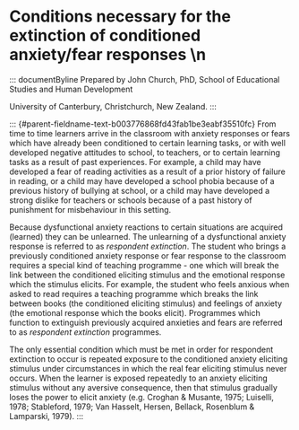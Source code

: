 # Conditions necessary for the extinction of conditioned anxiety/fear responses \n

::: documentByline
Prepared by John Church, PhD, School of Educational Studies and Human
Development

University of Canterbury, Christchurch, New Zealand.
:::

::: {#parent-fieldname-text-b003776868fd43fab1be3eabf35510fc}
From time to time learners arrive in the classroom with anxiety
responses or fears which have already been conditioned to certain
learning tasks, or with well developed negative attitudes to school, to
teachers, or to certain learning tasks as a result of past experiences.
For example, a child may have developed a fear of reading activities as
a result of a prior history of failure in reading, or a child may have
developed a school phobia because of a previous history of bullying at
school, or a child may have developed a strong dislike for teachers or
schools because of a past history of punishment for misbehaviour in this
setting.

Because dysfunctional anxiety reactions to certain situations are
acquired (learned) they can be unlearned. The unlearning of a
dysfunctional anxiety response is referred to as *respondent
extinction*. The student who brings a previously conditioned anxiety
response or fear response to the classroom requires a special kind of
teaching programme - one which will break the link between the
conditioned eliciting stimulus and the emotional response which the
stimulus elicits. For example, the student who feels anxious when asked
to read requires a teaching programme which breaks the link between
books (the conditioned eliciting stimulus) and feelings of anxiety (the
emotional response which the books elicit). Programmes which function to
extinguish previously acquired anxieties and fears are referred to as
*respondent extinction* programmes.

The only essential condition which must be met in order for respondent
extinction to occur is repeated exposure to the conditioned anxiety
eliciting stimulus under circumstances in which the real fear eliciting
stimulus never occurs. When the learner is exposed repeatedly to an
anxiety eliciting stimulus without any aversive consequence, then that
stimulus gradually loses the power to elicit anxiety (e.g. Croghan &
Musante, 1975; Luiselli, 1978; Stableford, 1979; Van Hasselt, Hersen,
Bellack, Rosenblum & Lamparski, 1979).
:::
